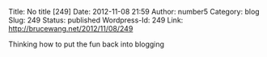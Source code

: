 Title: No title [249]
Date: 2012-11-08 21:59
Author: number5
Category: blog
Slug: 249
Status: published
Wordpress-Id: 249
Link: http://brucewang.net/2012/11/08/249

Thinking how to put the fun back into blogging

